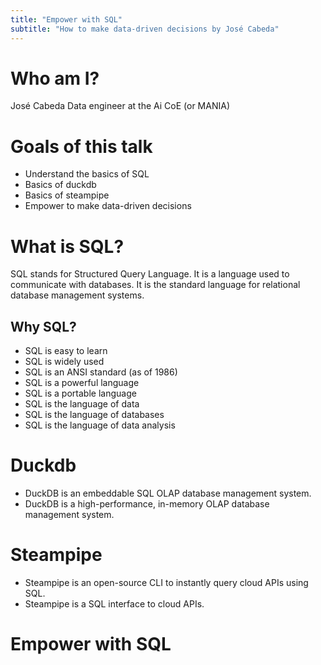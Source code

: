 ```yaml
---
title: "Empower with SQL"
subtitle: "How to make data-driven decisions by José Cabeda"
---
```


# Who am I?

José Cabeda
Data engineer at the Ai CoE (or MANIA)

# Goals of this talk

- Understand the basics of SQL
- Basics of duckdb
- Basics of steampipe
- Empower to make data-driven decisions

# What is SQL?

SQL stands for Structured Query Language. It is a language used to communicate with databases. It is the standard language for relational database management systems.

## Why SQL?
- SQL is easy to learn
- SQL is widely used
- SQL is an ANSI standard (as of 1986)
- SQL is a powerful language
- SQL is a portable language
- SQL is the language of data
- SQL is the language of databases
- SQL is the language of data analysis

# Duckdb

- DuckDB is an embeddable SQL OLAP database management system.
- DuckDB is a high-performance, in-memory OLAP database management system.

# Steampipe

- Steampipe is an open-source CLI to instantly query cloud APIs using SQL.
- Steampipe is a SQL interface to cloud APIs.

# Empower with SQL
